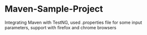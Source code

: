 # Maven-Sample-Project
Integrating Maven with TestNG, used .properties file for some input parameters, support with firefox and chrome browsers
